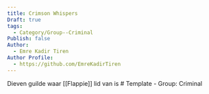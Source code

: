 ```yaml
---
title: Crimson Whispers
Draft: true
tags:
  - Category/Group--Criminal
Publish: false
Author:
  - Emre Kadir Tiren
Author Profile:
  - https://github.com/EmreKadirTiren
---
```

Dieven guilde waar [[Flappie]] lid van is # Template - Group: Criminal
